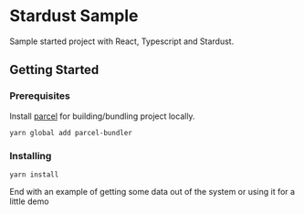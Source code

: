 # Stardust Sample

Sample started project with React, Typescript and Stardust.

## Getting Started

### Prerequisites

Install [parcel](https://parceljs.org/) for building/bundling project locally.

```
yarn global add parcel-bundler
```

### Installing

```
yarn install
```

End with an example of getting some data out of the system or using it for a little demo
